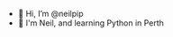- 👋 Hi, I’m @neilpip
- 🌱 I'm Neil, and learning Python in Perth

<!---
neilpip/neilpip is a ✨ special ✨ repository because its `README.md` (this file) appears on your GitHub profile.
You can click the Preview link to take a look at your changes.
--->

